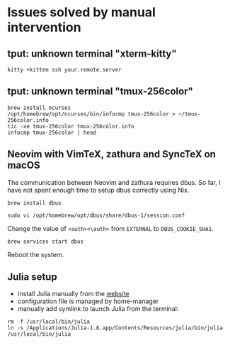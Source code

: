 # Issues solved by manual intervention

## tput: unknown terminal "xterm-kitty"

```
kitty +kitten ssh your.remote.server
```


## tput: unknown terminal "tmux-256color"

```
brew install ncurses
/opt/homebrew/opt/ncurses/bin/infocmp tmux-256color > ~/tmux-256color.info
tic -xe tmux-256color tmux-256color.info
infocmp tmux-256color | head
```


## Neovim with VimTeX, zathura and SyncTeX on macOS

The communication between Neovim and zathura requires dbus.
So far, I have not spent enough time to setup dbus correctly using Nix.

```
brew install dbus
```

```
sudo vi /opt/homebrew/opt/dbus/share/dbus-1/session.conf
```

Change the value of `<auth><\auth>`
from `EXTERNAL`
to `DBUS_COOKIE_SHA1`.

```
brew services start dbus
```

Reboot the system.


## Julia setup

- install Julia manually from the [website](https://julialang.org/downloads/)
- configuration file is managed by home-manager
- manually add symlink to launch Julia from the terminal:

```
rm -f /usr/local/bin/julia
ln -s /Applications/Julia-1.8.app/Contents/Resources/julia/bin/julia /usr/local/bin/julia
```

